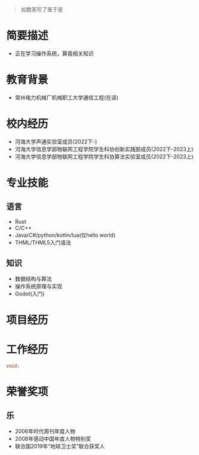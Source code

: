 > 如数家珍了属于是
# 简要描述
- 正在学习操作系统，算竟相关知识

# 教育背景

- 常州电力机械厂机械职工大学通信工程(在读)

# 校内经历

- 河海大学声通实验室成员(2022下-)
- 河海大学信息学部物联网工程学院学生科协创新实践部成员(2022下-2023上)
- 河海大学信息学部物联网工程学院学生科协算法实验室成员(2022下-2023上)

# 专业技能
## 语言
- Rust
- C/C++
- Java/C#/python/kotlin/lua(仅hello world)
- THML/THML5入门语法
## 知识
- 数据结构与算法
- 操作系统原理与实现
- Godot(入门)
# 项目经历

# 工作经历
```cpp
void;
```
# 荣誉奖项
## 乐
- 2006年时代周刊年度人物
- 2008年感动中国年度人物特别奖
- 联合国2019年“地球卫士奖”联合获奖人
